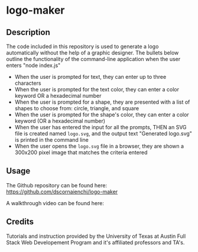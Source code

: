 # logo-maker

## Description

The code included in this repository is used to generate a logo automatically without the help of a graphic designer. The bullets below outline the functionality of the command-line application when the user enters "node index.js"
* When the user is prompted for text, they can enter up to three characters
* When the user is prompted for the text color, they can enter a color keyword OR a hexadecimal number
* When the user is prompted for a shape, they are presented with a list of shapes to choose from: circle, triangle, and square
* When the user is prompted for the shape's color, they can enter a color keyword (OR a hexadecimal number)
* When the user has entered the input for all the prompts, THEN an SVG file is created named `logo.svg`, and the output text "Generated logo.svg" is printed in the command line
* When the user opens the `logo.svg` file in a browser, they are shown a 300x200 pixel image that matches the criteria entered

## Usage

The Github repository can be found here: https://github.com/dscornaienchi/logo-maker

A walkthrough video can be found here: 

## Credits

Tutorials and instruction provided by the University of Texas at Austin Full Stack Web Developement Program and it's affiliated professors and TA's. 